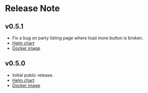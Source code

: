 # Release Note

## v0.5.1

- Fix a bug on party listing page where load more button is broken.
- [Helm chart](https://github.com/orgs/fivenorth-io/packages/container/helm%2F5n-dashboard/467197912?tag=0.5.0)
- [Docker image](https://github.com/orgs/fivenorth-io/packages/container/docker%2F5n-dashboard/467197973?tag=v0.5.0)

## v0.5.0

- Initial public release.
- [Helm chart](https://github.com/orgs/fivenorth-io/packages/container/helm%2F5n-dashboard/467197912?tag=0.5.0)
- [Docker image](https://github.com/orgs/fivenorth-io/packages/container/docker%2F5n-dashboard/467197973?tag=v0.5.0)
